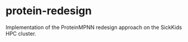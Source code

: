 # protein-redesign
Implementation of the ProteinMPNN redesign approach on the SickKids HPC cluster.
